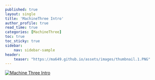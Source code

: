 ```yaml
---
published: true
layout: single
title: 'MachineThree Intro'
author_profile: true
read_time: true
categories: [MachineThree]
toc: true
toc_sticky: true
sidebar:
    nav: sidebar-sample
header:
    teaser: "https://ma649.github.io/assets/images/thumbnail.1.PNG"
---
```



[![Machine Three Intro](https://ma649.github.io/assets/images/thumbnail.1.PNG)](https://youtu.be/aCoislwShJs)

